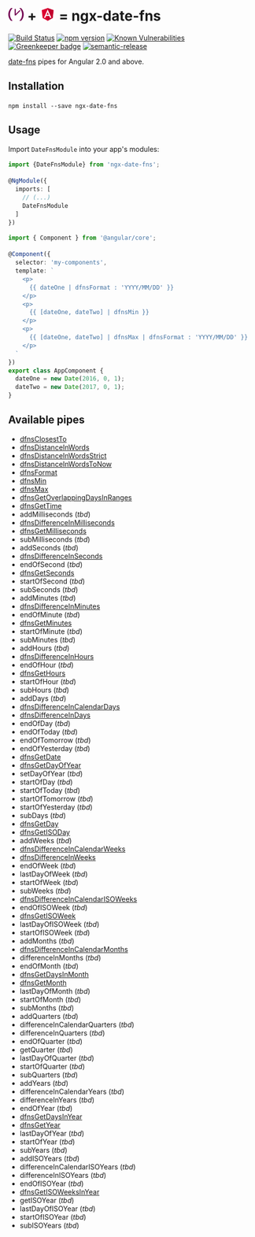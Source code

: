 # ![](./.github/date-fns.png) + ![](./.github/angular-red.png) = ngx-date-fns

[![Build Status](https://travis-ci.org/joanllenas/ngx-date-fns.png?branch=master)](https://travis-ci.org/joanllenas/ngx-date-fns)
[![npm version](https://badge.fury.io/js/ngx-date-fns.svg)](https://badge.fury.io/js/ngx-date-fns)
[![Known Vulnerabilities](https://snyk.io/test/github/joanllenas/ngx-date-fns/badge.svg)](https://snyk.io/test/github/joanllenas/ngx-date-fns)
[![Greenkeeper badge](https://badges.greenkeeper.io/joanllenas/ngx-date-fns.svg)](https://greenkeeper.io/)
[![semantic-release](https://img.shields.io/badge/%20%20%F0%9F%93%A6%F0%9F%9A%80-semantic--release-e10079.svg)](https://github.com/semantic-release/semantic-release)

[date-fns](https://date-fns.org/) pipes for Angular 2.0 and above.



Installation
------------

`npm install --save ngx-date-fns`


Usage
-----

Import `DateFnsModule` into your app's modules:

``` typescript
import {DateFnsModule} from 'ngx-date-fns';

@NgModule({
  imports: [
    // (...)
    DateFnsModule
  ]
})
```

``` typescript
import { Component } from '@angular/core';

@Component({
  selector: 'my-components',
  template: `
    <p>
      {{ dateOne | dfnsFormat : 'YYYY/MM/DD' }}
    </p>
    <p>
      {{ [dateOne, dateTwo] | dfnsMin }}
    </p>
    <p>
      {{ [dateOne, dateTwo] | dfnsMax | dfnsFormat : 'YYYY/MM/DD' }}
    </p>
  `
})
export class AppComponent {
  dateOne = new Date(2016, 0, 1);
  dateTwo = new Date(2017, 0, 1);
}
```


Available pipes
---------------
* [dfnsClosestTo](https://date-fns.org/docs/closestTo)
* [dfnsDistanceInWords](https://date-fns.org/docs/distanceInWords)
* [dfnsDistanceInWordsStrict](https://date-fns.org/docs/distanceInWordsStrict)
* [dfnsDistanceInWordsToNow](https://date-fns.org/docs/distanceInWordsToNow)
* [dfnsFormat](https://date-fns.org/docs/format)
* [dfnsMin](https://date-fns.org/docs/min)
* [dfnsMax](https://date-fns.org/docs/max)
* [dfnsGetOverlappingDaysInRanges](https://date-fns.org/docs/getOverlappingDaysInRanges)
* [dfnsGetTime](https://date-fns.org/docs/getTime)
* addMilliseconds (_tbd_)
* [dfnsDifferenceInMilliseconds](https://date-fns.org/docs/differenceInMilliseconds)
* [dfnsGetMilliseconds](https://date-fns.org/docs/getMilliseconds)
* subMilliseconds (_tbd_)
* addSeconds (_tbd_)
* [dfnsDifferenceInSeconds](https://date-fns.org/docs/differenceInSeconds)
* endOfSecond (_tbd_)
* [dfnsGetSeconds](https://date-fns.org/docs/getSeconds)
* startOfSecond (_tbd_)
* subSeconds (_tbd_)
* addMinutes (_tbd_)
* [dfnsDifferenceInMinutes](https://date-fns.org/docs/differenceInMinutes)
* endOfMinute (_tbd_)
* [dfnsGetMinutes](https://date-fns.org/docs/getMinutes)
* startOfMinute (_tbd_)
* subMinutes (_tbd_)
* addHours (_tbd_)
* [dfnsDifferenceInHours](https://date-fns.org/docs/differenceInHours)
* endOfHour (_tbd_)
* [dfnsGetHours](https://date-fns.org/docs/getHours)
* startOfHour (_tbd_)
* subHours (_tbd_)
* addDays (_tbd_)
* [dfnsDifferenceInCalendarDays](https://date-fns.org/docs/differenceInCalendarDays)
* [dfnsDifferenceInDays](https://date-fns.org/docs/differenceInDays)
* endOfDay (_tbd_)
* endOfToday (_tbd_)
* endOfTomorrow (_tbd_)
* endOfYesterday (_tbd_)
* [dfnsGetDate](https://date-fns.org/docs/getDate)
* [dfnsGetDayOfYear](https://date-fns.org/docs/getDayOfYear)
* setDayOfYear (_tbd_)
* startOfDay (_tbd_)
* startOfToday (_tbd_)
* startOfTomorrow (_tbd_)
* startOfYesterday (_tbd_)
* subDays (_tbd_)
* [dfnsGetDay](https://date-fns.org/docs/getDay)
* [dfnsGetISODay](https://date-fns.org/docs/getISODay)
* addWeeks (_tbd_)
* [dfnsDifferenceInCalendarWeeks](https://date-fns.org/docs/differenceInCalendarWeeks)
* [dfnsDifferenceInWeeks](https://date-fns.org/docs/differenceInWeeks)
* endOfWeek (_tbd_)
* lastDayOfWeek (_tbd_)
* startOfWeek (_tbd_)
* subWeeks (_tbd_)
* [dfnsDifferenceInCalendarISOWeeks](https://date-fns.org/docs/differenceInCalendarISOWeeks)
* endOfISOWeek (_tbd_)
* [dfnsGetISOWeek](https://date-fns.org/docs/getISOWeek)
* lastDayOfISOWeek (_tbd_)
* startOfISOWeek (_tbd_)
* addMonths (_tbd_)
* [dfnsDifferenceInCalendarMonths](https://date-fns.org/docs/differenceInCalendarMonths)
* differenceInMonths (_tbd_)
* endOfMonth (_tbd_)
* [dfnsGetDaysInMonth](https://date-fns.org/docs/getDaysInMonth)
* [dfnsGetMonth](https://date-fns.org/docs/getMonth)
* lastDayOfMonth (_tbd_)
* startOfMonth (_tbd_)
* subMonths (_tbd_)
* addQuarters (_tbd_)
* differenceInCalendarQuarters (_tbd_)
* differenceInQuarters (_tbd_)
* endOfQuarter (_tbd_)
* getQuarter (_tbd_)
* lastDayOfQuarter (_tbd_)
* startOfQuarter (_tbd_)
* subQuarters (_tbd_)
* addYears (_tbd_)
* differenceInCalendarYears (_tbd_)
* differenceInYears (_tbd_)
* endOfYear (_tbd_)
* [dfnsGetDaysInYear](https://date-fns.org/docs/getDaysInYear)
* [dfnsGetYear](https://date-fns.org/docs/getYear)
* lastDayOfYear (_tbd_)
* startOfYear (_tbd_)
* subYears (_tbd_)
* addISOYears (_tbd_)
* differenceInCalendarISOYears (_tbd_)
* differenceInISOYears (_tbd_)
* endOfISOYear (_tbd_)
* [dfnsGetISOWeeksInYear](https://date-fns.org/docs/getISOWeeksInYear)
* getISOYear (_tbd_)
* lastDayOfISOYear (_tbd_)
* startOfISOYear (_tbd_)
* subISOYears (_tbd_)
